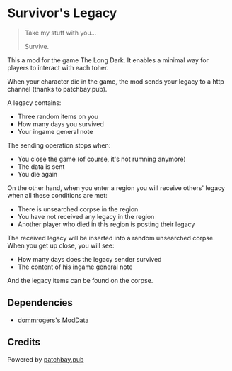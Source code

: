 # Survivor's Legacy

> Take my stuff with you...
>
> Survive.

This a mod for the game The Long Dark. It enables a minimal way for players to interact with each toher.

When your character die in the game, the mod sends your legacy to a http channel (thanks to patchbay.pub).

A legacy contains:
- Three random items on you
- How many days you survived 
- Your ingame general note

The sending operation stops when:
- You close the game (of course, it's not rumning anymore)
- The data is sent
- You die again

On the other hand, when you enter a region you will receive others' legacy when all these conditions are met:
- There is unsearched corpse in the region
- You have not received any legacy in the region
- Another player who died in this region is posting their legacy

The received legacy will be inserted into a random unsearched corpse. When you get up close, you will see:
- How many days does the legacy sender survived
- The content of his ingame general note

And the legacy items can be found on the corpse.

## Dependencies

- [dommrogers's ModData](https://github.com/dommrogers/ModData/)

## Credits

Powered by [patchbay.pub](https://patchbay.pub)
